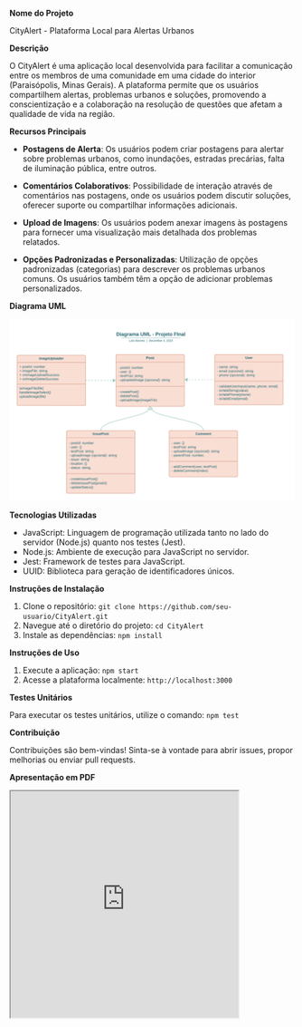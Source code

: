 **Nome do Projeto**

CityAlert - Plataforma Local para Alertas Urbanos

**Descrição**

O CityAlert é uma aplicação local desenvolvida para facilitar a comunicação entre os membros de uma comunidade em uma cidade do interior (Paraisópolis, Minas Gerais). A plataforma permite que os usuários compartilhem alertas, problemas urbanos e soluções, promovendo a conscientização e a colaboração na resolução de questões que afetam a qualidade de vida na região.

**Recursos Principais**

- **Postagens de Alerta**: Os usuários podem criar postagens para alertar sobre problemas urbanos, como inundações, estradas precárias, falta de iluminação pública, entre outros.

- **Comentários Colaborativos**: Possibilidade de interação através de comentários nas postagens, onde os usuários podem discutir soluções, oferecer suporte ou compartilhar informações adicionais.

- **Upload de Imagens**: Os usuários podem anexar imagens às postagens para fornecer uma visualização mais detalhada dos problemas relatados.

- **Opções Padronizadas e Personalizadas**: Utilização de opções padronizadas (categorias) para descrever os problemas urbanos comuns. Os usuários também têm a opção de adicionar problemas personalizados.

**Diagrama UML**

![Diagrama UML](/public/assets/images/uml_projeto_final.png)

**Tecnologias Utilizadas**

- JavaScript: Linguagem de programação utilizada tanto no lado do servidor (Node.js) quanto nos testes (Jest).
- Node.js: Ambiente de execução para JavaScript no servidor.
- Jest: Framework de testes para JavaScript.
- UUID: Biblioteca para geração de identificadores únicos.

**Instruções de Instalação**

1. Clone o repositório: `git clone https://github.com/seu-usuario/CityAlert.git`
2. Navegue até o diretório do projeto: `cd CityAlert`
3. Instale as dependências: `npm install`

**Instruções de Uso**

1. Execute a aplicação: `npm start`
2. Acesse a plataforma localmente: `http://localhost:3000`

**Testes Unitários**

Para executar os testes unitários, utilize o comando: `npm test`

**Contribuição**

Contribuições são bem-vindas! Sinta-se à vontade para abrir issues, propor melhorias ou enviar pull requests.

**Apresentação em PDF**

<iframe src="https://drive.google.com/viewerng/viewer?embedded=true&url=https://drive.google.com/uc?id=14GWp3RhMb9BOB4VpCvCmL2MfSfCBp3zH" width="80%" height="400"></iframe>
